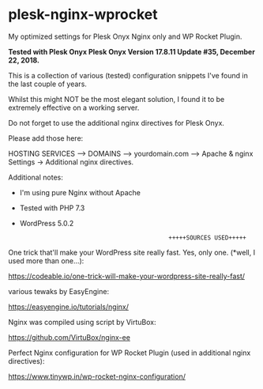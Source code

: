 # plesk-nginx-wprocket
My optimized settings for Plesk Onyx Nginx only and WP Rocket Plugin.

<b>Tested with Plesk Onyx Plesk Onyx Version 17.8.11 Update #35, December 22, 2018.</b>

This is a collection of various (tested) configuration snippets I've found in the last couple of years.

Whilst this might NOT be the most elegant solution, I found it to be extremely effective on a working server. 


Do not forget to use the additional nginx directives for Plesk Onyx.

Please add those here: 


HOSTING SERVICES --> DOMAINS --> yourdomain.com --> Apache & nginx Settings -> Additional nginx directives.


Additional notes:

* I'm using pure Nginx without Apache
* Tested with PHP 7.3
* WordPress 5.0.2


                                                +++++SOURCES USED+++++


One trick that'll make your WordPress site really fast. Yes, only one. (*well, I used more than one...):

https://codeable.io/one-trick-will-make-your-wordpress-site-really-fast/


various tewaks by EasyEngine:

https://easyengine.io/tutorials/nginx/


Nginx was compiled using script by VirtuBox:

https://github.com/VirtuBox/nginx-ee


Perfect Nginx configuration for WP Rocket Plugin (used in additional nginx directives):

https://www.tinywp.in/wp-rocket-nginx-configuration/




